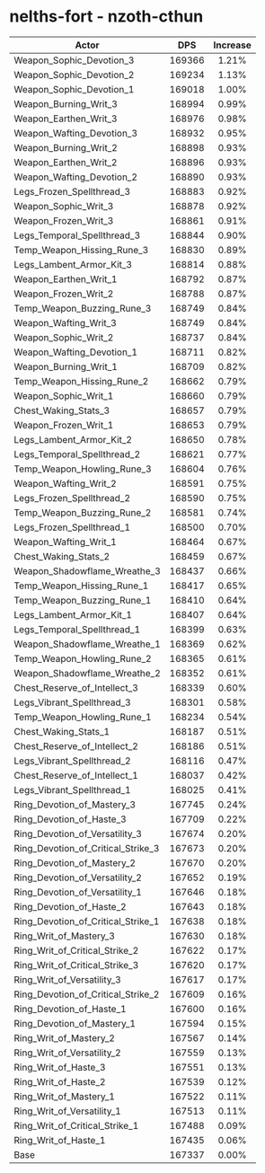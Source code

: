 # nelths-fort - nzoth-cthun
| Actor | DPS | Increase |
|---|:---:|:---:|
|Weapon_Sophic_Devotion_3|169366|1.21%|
|Weapon_Sophic_Devotion_2|169234|1.13%|
|Weapon_Sophic_Devotion_1|169018|1.00%|
|Weapon_Burning_Writ_3|168994|0.99%|
|Weapon_Earthen_Writ_3|168976|0.98%|
|Weapon_Wafting_Devotion_3|168932|0.95%|
|Weapon_Burning_Writ_2|168898|0.93%|
|Weapon_Earthen_Writ_2|168896|0.93%|
|Weapon_Wafting_Devotion_2|168890|0.93%|
|Legs_Frozen_Spellthread_3|168883|0.92%|
|Weapon_Sophic_Writ_3|168878|0.92%|
|Weapon_Frozen_Writ_3|168861|0.91%|
|Legs_Temporal_Spellthread_3|168844|0.90%|
|Temp_Weapon_Hissing_Rune_3|168830|0.89%|
|Legs_Lambent_Armor_Kit_3|168814|0.88%|
|Weapon_Earthen_Writ_1|168792|0.87%|
|Weapon_Frozen_Writ_2|168788|0.87%|
|Temp_Weapon_Buzzing_Rune_3|168749|0.84%|
|Weapon_Wafting_Writ_3|168749|0.84%|
|Weapon_Sophic_Writ_2|168737|0.84%|
|Weapon_Wafting_Devotion_1|168711|0.82%|
|Weapon_Burning_Writ_1|168709|0.82%|
|Temp_Weapon_Hissing_Rune_2|168662|0.79%|
|Weapon_Sophic_Writ_1|168660|0.79%|
|Chest_Waking_Stats_3|168657|0.79%|
|Weapon_Frozen_Writ_1|168653|0.79%|
|Legs_Lambent_Armor_Kit_2|168650|0.78%|
|Legs_Temporal_Spellthread_2|168621|0.77%|
|Temp_Weapon_Howling_Rune_3|168604|0.76%|
|Weapon_Wafting_Writ_2|168591|0.75%|
|Legs_Frozen_Spellthread_2|168590|0.75%|
|Temp_Weapon_Buzzing_Rune_2|168581|0.74%|
|Legs_Frozen_Spellthread_1|168500|0.70%|
|Weapon_Wafting_Writ_1|168464|0.67%|
|Chest_Waking_Stats_2|168459|0.67%|
|Weapon_Shadowflame_Wreathe_3|168437|0.66%|
|Temp_Weapon_Hissing_Rune_1|168417|0.65%|
|Temp_Weapon_Buzzing_Rune_1|168410|0.64%|
|Legs_Lambent_Armor_Kit_1|168407|0.64%|
|Legs_Temporal_Spellthread_1|168399|0.63%|
|Weapon_Shadowflame_Wreathe_1|168369|0.62%|
|Temp_Weapon_Howling_Rune_2|168365|0.61%|
|Weapon_Shadowflame_Wreathe_2|168352|0.61%|
|Chest_Reserve_of_Intellect_3|168339|0.60%|
|Legs_Vibrant_Spellthread_3|168301|0.58%|
|Temp_Weapon_Howling_Rune_1|168234|0.54%|
|Chest_Waking_Stats_1|168187|0.51%|
|Chest_Reserve_of_Intellect_2|168186|0.51%|
|Legs_Vibrant_Spellthread_2|168116|0.47%|
|Chest_Reserve_of_Intellect_1|168037|0.42%|
|Legs_Vibrant_Spellthread_1|168025|0.41%|
|Ring_Devotion_of_Mastery_3|167745|0.24%|
|Ring_Devotion_of_Haste_3|167709|0.22%|
|Ring_Devotion_of_Versatility_3|167674|0.20%|
|Ring_Devotion_of_Critical_Strike_3|167673|0.20%|
|Ring_Devotion_of_Mastery_2|167670|0.20%|
|Ring_Devotion_of_Versatility_2|167652|0.19%|
|Ring_Devotion_of_Versatility_1|167646|0.18%|
|Ring_Devotion_of_Haste_2|167643|0.18%|
|Ring_Devotion_of_Critical_Strike_1|167638|0.18%|
|Ring_Writ_of_Mastery_3|167630|0.18%|
|Ring_Writ_of_Critical_Strike_2|167622|0.17%|
|Ring_Writ_of_Critical_Strike_3|167620|0.17%|
|Ring_Writ_of_Versatility_3|167617|0.17%|
|Ring_Devotion_of_Critical_Strike_2|167609|0.16%|
|Ring_Devotion_of_Haste_1|167600|0.16%|
|Ring_Devotion_of_Mastery_1|167594|0.15%|
|Ring_Writ_of_Mastery_2|167567|0.14%|
|Ring_Writ_of_Versatility_2|167559|0.13%|
|Ring_Writ_of_Haste_3|167551|0.13%|
|Ring_Writ_of_Haste_2|167539|0.12%|
|Ring_Writ_of_Mastery_1|167522|0.11%|
|Ring_Writ_of_Versatility_1|167513|0.11%|
|Ring_Writ_of_Critical_Strike_1|167488|0.09%|
|Ring_Writ_of_Haste_1|167435|0.06%|
|Base|167337|0.00%|
